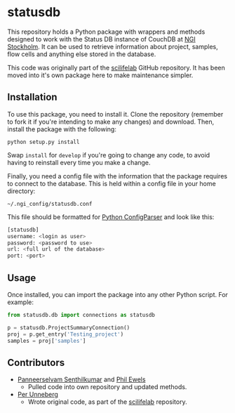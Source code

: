 # statusdb

This repository holds a Python package with wrappers and methods
designed to work with the Status DB instance of CouchDB at 
[NGI Stockholm](https://portal.scilifelab.se/genomics/).
It can be used to retrieve information about project, samples, flow cells and
anything else stored in the database.

This code was originally part of the [scilifelab](https://github.com/SciLifeLab/scilifelab)
GitHub repository. It has been moved into it's own package here to make
maintenance simpler.

## Installation

To use this package, you need to install it. Clone the repository (remember
to fork it if you're intending to make any changes) and download. Then,
install the package with the following:

```
python setup.py install
```

Swap `install` for `develop` if you're going to change any code, to 
avoid having to reinstall every time you make a change.

Finally, you need a config file with the information that the package requires
to connect to the database. This is held within a config file in your home directory:

```
~/.ngi_config/statusdb.conf
```

This file should be formatted for 
[Python ConfigParser](https://docs.python.org/2/library/configparser.html)
and look like this:

```bash
[statusdb]
username: <login as user>
password: <password to use>
url: <full url of the database>
port: <port>
```

## Usage

Once installed, you can import the package into any other Python script.
For example:

```python
from statusdb.db import connections as statusdb

p = statusdb.ProjectSummaryConnection()
proj = p.get_entry('Testing_project')
samples = proj['samples']
```

## Contributors
* [Panneerselvam Senthilkumar](https://github.com/senthil10) and [Phil Ewels](https://github.com/ewels)
  * Pulled code into own repository and updated methods.
* [Per Unneberg](https://github.com/percyfal)
  * Wrote original code, as part of the [scilifelab](https://github.com/SciLifeLab/scilifelab) repository.
